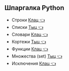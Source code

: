## Шпаргалка Python  
* Строки [Клац  :point_left:](https://github.com/Dv-nn/USE-Python/blob/main/Строки_Python.pdf)   
* Списки  [Тыц  :point_left:](https://github.com/Dv-nn/USE-Python/blob/main/Списки_Python.pdf)  
* Словари  [Клац  :point_left:](https://github.com/Dv-nn/USE-Python/blob/main/Словари_Python.pdf)
* Кортежи  [Тыц  :point_left:](https://github.com/Dv-nn/USE-Python/blob/main/Кортежи_Python.pdf)
* Функции  [Клац  :point_left:](https://github.com/Dv-nn/USE-Python/blob/main/Функции_Python.pdf)
* Множества (set)  [Тыц  :point_left:](https://github.com/Dv-nn/USE-Python/blob/main/Множества_Python.pdf)
* Исключения [Клац  :point_left:](https://github.com/Dv-nn/USE-Python/blob/main/Исключения_в_Python.pdf)
